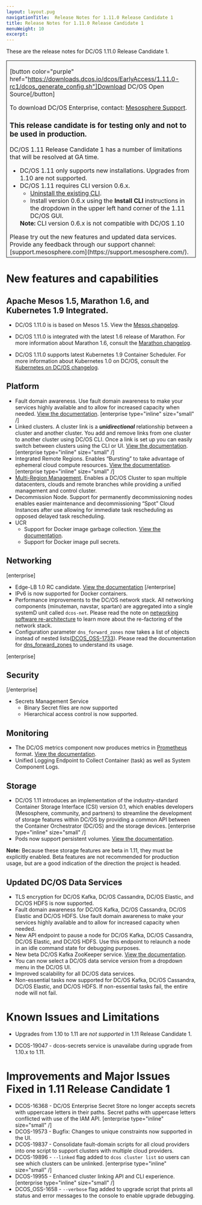 ```yaml
---
layout: layout.pug
navigationTitle:  Release Notes for 1.11.0 Release Candidate 1
title: Release Notes for 1.11.0 Release Candidate 1
menuWeight: 10
excerpt:
---
```


These are the release notes for DC/OS 1.11.0 Release Candidate 1.

<table class="table" bgcolor="#FAFAFA"> <tr> <td style="border-left: thin solid; border-top: thin solid; border-bottom: thin solid; border-right: thin solid;">

[button color="purple" href="https://downloads.dcos.io/dcos/EarlyAccess/1.11.0-rc1/dcos_generate_config.sh"]Download DC/OS Open Source[/button]

To download DC/OS Enterprise, contact: [Mesosphere Support](https://support.mesosphere.com/hc/en-us/articles/213198586).

<h3>This release candidate is for testing only and not to be used in production. </h3>


DC/OS 1.11 Release Candidate 1 has a number of limitations that will be resolved at GA time.
<ul>
<li>DC/OS 1.11 only supports new installations. Upgrades from 1.10 are not supported.</li>
<li>DC/OS 1.11 requires CLI version 0.6.x.
  <ul>
  <li><a href="/1.11/cli/uninstall/">Uninstall the existing CLI</a>.</li>
  <li>Install version 0.6.x using the <strong>Install CLI</strong> instructions in the dropdown in the upper left hand corner of the 1.11 DC/OS GUI.</li>
  </ul>
<strong>Note:</strong> CLI version 0.6.x is not compatible with DC/OS 1.10</li>
</ul>
Please try out the new features and updated data services. Provide any feedback through our support channel: [support.mesosphere.com](https://support.mesosphere.com/).
</td> </tr> </table>

<a name="new-features"></a>
# New features and capabilities

## Apache Mesos 1.5, Marathon 1.6, and Kubernetes 1.9 Integrated.
- DC/OS 1.11.0 is is based on Mesos 1.5. View the [Mesos changelog](https://github.com/apache/mesos/blob/1.5.x/CHANGELOG).

- DC/OS 1.11.0 is integrated with the latest 1.6 release of Marathon. For more information about Marathon 1.6, consult the [Marathon changelog](https://github.com/mesosphere/marathon/blob/master/changelog.md).

- DC/OS 1.11.0 supports latest Kubernetes 1.9 Container Scheduler. For more information about Kubernetes 1.0 on DC/OS, consult the [Kubernetes on DC/OS changelog](https://docs.mesosphere.com/services/beta-kubernetes/0.4.0-1.9.0-beta).

## Platform
- Fault domain awareness. Use fault domain awareness to make your services highly available and to allow for increased capacity when needed. [View the documentation](/1.11/deploying-services/fault-domain-awareness). [enterprise type="inline" size="small" /]
- Linked clusters. A cluster link is a _**unidirectional**_ relationship between a cluster and another cluster. You add and remove links from one cluster to another cluster using DC/OS CLI. Once a link is set up you can easily switch between clusters using the CLI or UI. [View the documentation](/1.11/administering-clusters/multiple-clusters/cluster-links). [enterprise type="inline" size="small" /]
- Integrated Remote Regions. Enables “Bursting” to take advantage of ephemeral cloud compute resources. [View the documentation](/1.11/deploying-services/fault-domain-awareness). [enterprise type="inline" size="small" /]
- [Multi-Region Management](/1.11/deploying-services/fault-domain-awareness). Enables a DC/OS Cluster to span multiple datacenters, clouds and remote branches while providing a unified management and control cluster.
- Decommission Node. Support for permanently decommissioning nodes enables easier maintenance and decommissioning “Spot” Cloud Instances after use allowing for immediate task rescheduling as opposed delayed task rescheduling.
- UCR
  - Support for Docker image garbage collection. [View the documentation](/1.11/deploying-services/containerizers).
  - Support for Docker image pull secrets.

## Networking
[enterprise]
- Edge-LB 1.0 RC candidate. [View the documentation](https://docs.mesosphere.com/services/edge-lb/1.0.0)
[/enterprise]
- IPv6 is now supported for Docker containers.
- Performance improvements to the DC/OS network stack. All networking components (minuteman, navstar, spartan) are aggregated into a single systemD unit called `dcos-net`. Please read the note on [networking software re-architecture](/1.11/networking/#a-note-on-software-re-architecture) to learn more about the re-factoring of the network stack.
- Configuration parameter `dns_forward_zones` now takes a list of objects instead of nested lists([DCOS_OSS-1733](https://jira.mesosphere.com/browse/DCOS_OSS-1733)). Please read the documentation for [dns_forward_zones](/1.11/installing/oss/custom/configuration/configuration-parameters/#dns-forward-zones) to understand its usage. 


[enterprise]
## Security
[/enterprise]
- Secrets Management Service
  - Binary Secret files are now supported
  - Hierarchical access control is now supported.

## Monitoring
- The DC/OS metrics component now produces metrics in [Prometheus](https://prometheus.io/docs/instrumenting/exposition_formats/) format. [View the documentation](/1.11/metrics).
- Unified Logging Endpoint to Collect Container (task) as well as System Component Logs.

## Storage
- DC/OS 1.11 introduces an implementation of the industry-standard Container Storage Interface (CSI) version 0.1, which enables developers (Mesosphere, community, and partners) to streamline the development of storage features within DC/OS by providing a common API between the Container Orchestrator (DC/OS) and the storage devices. [enterprise type="inline" size="small" /]
- Pods now support persistent volumes. [View the documentation](/1.11/deploying-services/pods).

**Note:** Because these storage features are beta in 1.11, they must be explicitly enabled. Beta features are not recommended for production usage, but are a good indication of the direction the project is headed.

## Updated DC/OS Data Services
- TLS encryption for DC/OS Kafka, DC/OS Cassandra, DC/OS Elastic, and DC/OS HDFS is now supported.
- Fault domain awareness for DC/OS Kafka, DC/OS Cassandra, DC/OS Elastic and DC/OS HDFS. Use fault domain awareness to make your services highly available and to allow for increased capacity when needed.
- New API endpoint to pause a node for DC/OS Kafka, DC/OS Cassandra, DC/OS Elastic, and DC/OS HDFS. Use this endpoint to relaunch a node in an idle command state for debugging purposes.
- New beta DC/OS Kafka ZooKeeper service. [View the documentation](/services/beta-kafka-zookeeper).
- You can now select a DC/OS data service version from a dropdown menu in the DC/OS UI.
- Improved scalability for all DC/OS data services.
- Non-essential tasks now supported for DC/OS Kafka, DC/OS Cassandra, DC/OS Elastic, and DC/OS HDFS. If non-essential tasks fail, the entire node will not fail.

# <a name="known-issues"></a>Known Issues and Limitations
- Upgrades from 1.10 to 1.11 are _not supported_ in 1.11 Release Candidate 1.

- DCOS-19047 - dcos-secrets service is unavailabe during upgrade from 1.10.x to 1.11. 

# <a name="fixed-issues"></a>Improvements and Major Issues Fixed in 1.11 Release Candidate 1
- DCOS-16368 -  DC/OS Enterprise Secret Store no longer accepts secrets with uppercase letters in their paths. Secret paths with uppercase letters conflicted with use of the IAM API. [enterprise type="inline" size="small" /]
- DCOS-19573 - Bugfix: Changes to unique constraints now supported in the UI.
- DCOS-19837 - Consolidate fault-domain scripts for all cloud providers into one script to support clusters with multiple cloud providers.
- DCOS-19896 - `--linked` flag added to `dcos cluster list` so users can see which clusters can be unlinked. [enterprise type="inline" size="small" /]
- DCOS-19955 - Enhanced cluster linking API and CLI experience. [enterprise type="inline" size="small" /]
- DCOS_OSS-1658 - `--verbose` flag added to upgrade script that prints all status and error messages to the console to enable upgrade debugging.
